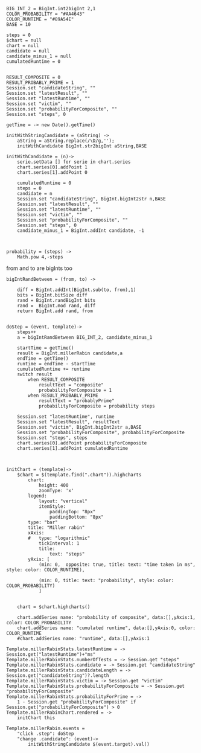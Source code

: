 
	BIG_INT_2 = BigInt.int2bigInt 2,1
	COLOR_PROBABILITY = "#AA4643"
	COLOR_RUNTIME = "#89A54E"
	BASE = 10

	steps = 0
	$chart = null
	chart = null
	candidate = null
	candidate_minus_1 = null
	cumulatedRuntime = 0


	RESULT_COMPOSITE = 0
	RESULT_PROBABLY_PRIME = 1
	Session.set "candidateString", ""
	Session.set "latestResult", ""
	Session.set "latestRuntime", ""
	Session.set "victim", ""
	Session.set "probabilityForComposite", ""
	Session.set "steps", 0

	getTime = -> new Date().getTime()

	initWithStringCandidate = (aString) ->
		aString = aString.replace(/\D/g,'');
		initWithCandidate BigInt.str2bigInt aString,BASE

	initWithCandidate = (n)->
		serie.setData [] for serie in chart.series
		chart.series[0].addPoint 1
		chart.series[1].addPoint 0
	
		cumulatedRuntime = 0
		steps = 0
		candidate = n
		Session.set "candidateString", BigInt.bigInt2str n,BASE
		Session.set "latestResult", ""
		Session.set "latestRuntime", ""
		Session.set "victim", ""
		Session.set "probabilityForComposite", ""
		Session.set "steps", 0
		candidate_minus_1 = BigInt.addInt candidate, -1

	

	probability = (steps) ->
		Math.pow 4,-steps



from and to are bigInts too

	bigIntRandBetween = (from, to) ->

		diff = BigInt.addInt(BigInt.sub(to, from),1)
		bits = BigInt.bitSize diff
		rand = BigInt.randBigInt bits
		rand =  BigInt.mod rand, diff
		return BigInt.add rand, from


	doStep = (event, template)->
		steps++
		a = bigIntRandBetween BIG_INT_2, candidate_minus_1
		
		startTime = getTime()
		result = BigInt.millerRabin candidate,a
		endTime = getTime()
		runtime = endTime - startTime
		cumulatedRuntime += runtime
		switch result
			when RESULT_COMPOSITE 
				resultText = "composite"
				probabilityForComposite = 1
			when RESULT_PROBABLY_PRIME
				resultText = "probablyPrime"
				probabilityForComposite = probability steps

		Session.set "latestRuntime", runtime
		Session.set "latestResult", resultText
		Session.set "victim", BigInt.bigInt2str a,BASE
		Session.set "probabilityForComposite", probabilityForComposite
		Session.set "steps", steps
		chart.series[0].addPoint probabilityForComposite
		chart.series[1].addPoint cumulatedRuntime



	initChart = (template)->
		$chart = $(template.find(".chart")).highcharts
			chart:
				height: 400
				zoomType: 'x'
			legend:
				layout: "vertical"
				itemStyle:
					paddingTop: "8px"
					paddingBottom: "8px"
			type: "bar"
			title: "Miller rabin"
			xAxis:
			#	type: "logarithmic"
				tickInterval: 1
				title:
					text: "steps"
			yAxis: [ 
				(min: 0,  opposite: true, title: text: "time taken in ms", style: color: COLOR_RUNTIME),
					
				(min: 0, title: text: "probability", style: color: COLOR_PROBABILITY)
				]
				
					
		chart = $chart.highcharts()

		chart.addSeries name: "probability of composite", data:[],yAxis:1, color: COLOR_PROBABILITY 
		chart.addSeries name: "cumulated runtime", data:[],yAxis:0, color: COLOR_RUNTIME
		#chart.addSeries name: "runtime", data:[],yAxis:1
	
	Template.millerRabinStats.latestRuntime = -> Session.get("latestRuntime")+"ms"
	Template.millerRabinStats.numberOfTests = -> Session.get "steps"
	Template.millerRabinStats.candidate = -> Session.get "candidateString"
	Template.millerRabinStats.candidateLength = -> Session.get("candidateString")?.length
	Template.millerRabinStats.victim = -> Session.get "victim"
	Template.millerRabinStats.probabilityForComposite = -> Session.get "probabilityForComposite"
	Template.millerRabinStats.probabilityForPrime = -> 
		1 - Session.get "probabilityForComposite" if Session.get("probabilityForComposite") > 0
	Template.millerRabinChart.rendered = ->
		initChart this

	Template.millerRabin.events = 
		"click .step": doStep
		"change .candidate": (event)->
			initWithStringCandidate $(event.target).val()


	

